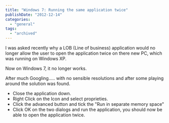 ```yaml
---
title: "Windows 7: Running the same application twice"
publishDate: "2012-12-14"
categories: 
  - "general"
tags:
  - "archived"
---
```


I was asked recently why a LOB (Line of business) application would no longer allow the user to open the application twice on there new PC, which was running on Windows XP.

Now on Windows 7, it no longer works.

After much Googling..... with no sensible resolutions and after some playing around the solution was found.

- Close the application down.
- Right Click on the Icon and select proprieties.
- Click the advanced button and tick the "Run in separate memory space"
- Click OK on the two dialogs and run the application, you should now be able to open the application twice.
